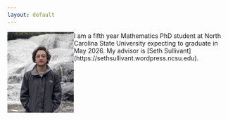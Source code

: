```yaml
---
layout: default
---
```

<img align="left" src="fp.jpeg" alt="" width="30%"/>
I am a fifth year Mathematics PhD student at North Carolina State University expecting to graduate in May 2026. My advisor is [Seth Sullivant](https://sethsullivant.wordpress.ncsu.edu).
